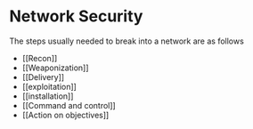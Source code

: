 # Network Security
The steps usually needed to break into a network are as follows
- [[Recon]]
- [[Weaponization]]
- [[Delivery]]
- [[exploitation]]
- [[installation]]
- [[Command and control]]
- [[Action on objectives]]